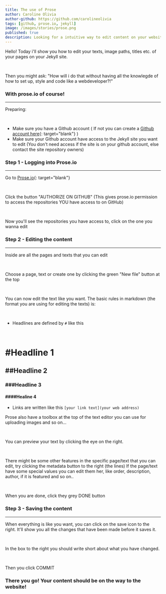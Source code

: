 ```yaml
---
title: The use of Prose
author: Caroline Olivia
author-github: https://github.com/carolineolivia
tags: [github, prose.io, jekyll]
image: /images/stories/prose.png
published: true
description: Looking for a intuitive way to edit content on your website without being a developer?
---
```


Hello! Today i'll show you how to edit your texts, image paths, titles etc. of your pages on your Jekyll site.

<br>

Then you might ask: "How will i do that without having all the knowlegde of how to set up, style and code like a webdeveloper?!"

### With prose.io of course!

<hr>

Preparing:

<br>

- Make sure you have a Github account ( If not you can create a [Github account here](https://github.com/join?source=header-home){: target="blank"} )
- Make sure your Github account have access to the Jekyll site you want to edit (You don't need access if the site is on your github account, else contact the site repository owners)

### Step 1 - Logging into Prose.io

<hr>

Go to [Prose.io](https://prose.io){: target="blank"}

<br>

Click the button "AUTHORIZE ON GITHUB" (This gives prose.io permission to access the repositories YOU have access to on GitHub)

<br>

Now you'll see the repositories you have access to, click on the one you wanna edit

### Step 2 - Editing the content

<hr>

Inside are all the pages and texts that you can edit

<br>

Choose a page, text or create one by clicking the green "New file" button at the top

<br>

You can now edit the text like you want.
The basic rules in markdown (the format you are using for editing the texts) is:

<br>

- Headlines are defined by `#` like this

<br>

# #Headline 1
## ##Headline 2
### ###Headline 3
#### ####Healine 4

- Links are written like this
 `[your link text](your web address)`

Prose also have a toolbox at the top of the text editor you can use for uploading images and so on...

<br>

You can preview your text by clicking the eye on the right.

<br>

There might be some other features in the specific page/text that you can edit, try clicking the metadata button to the right (the lines) If the page/text have some special values you can edit them her, like order, description, author, if it is featured and so on..

<br>

When you are done, click they grey DONE button

### Step 3 - Saving the content

<hr>

When everything is like you want, you can click on the save icon to the right. It'll show you all the changes that have been made before it saves it.

<br>

In the box to the right you should write short about what you have changed.

<br>

Then you click COMMIT

### There you go! Your content should be on the way to the website!